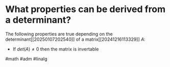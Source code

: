 # What properties can be derived from a determinant? 
The following properties are true depending on the determinant[[20250107202540]] of a matrix[[20241216113329]] $A$:

- If $det(A) \not = 0$ then the matrix is invertable

#math #adm #linalg